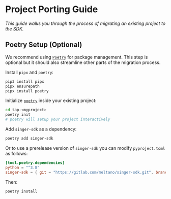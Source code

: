 # Project Porting Guide

_This guide walks you through the process of migrating an existing project to the SDK._

## Poetry Setup (Optional)

We recommend using [`Poetry`](https://python-poetry.org/) for package management. This step is optional but it should also
streamline other parts of the migration process.

Install `pipx` and `poetry`:

```bash
pip3 install pipx
pipx ensurepath
pipx install poetry
```

Initialize [`poetry`](https://python-poetry.org/) inside your existing project:

```bash
cd tap-<myproject>
poetry init
# poetry will setup your project interactively
```

Add `singer-sdk` as a dependency:

```bash
poetry add singer-sdk
```

Or to use a prerelease version of `singer-sdk` you can modify `pyproject.toml` as follows:

```toml
[tool.poetry.dependencies]
python = "^3.8"
singer-sdk = { git = "https://gitlab.com/meltano/singer-sdk.git", branch = "development" }
```

Then:

```bash
poetry install
```
